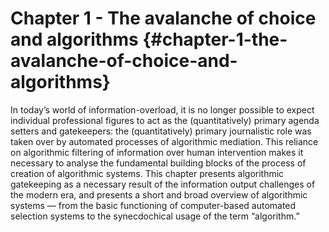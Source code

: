 # Chapter 1 - The avalanche of choice and algorithms {#chapter-1-the-avalanche-of-choice-and-algorithms}

In today’s world of information-overload, it is no longer possible to expect individual professional figures to act as the (quantitatively) primary agenda setters and gatekeepers: the (quantitatively) primary journalistic role was taken over by automated processes of algorithmic mediation. This reliance on algorithmic filtering of information over human intervention makes it necessary to analyse the fundamental building blocks of the process of creation of algorithmic systems. This chapter presents algorithmic gatekeeping as a necessary result of the information output challenges of the modern era, and presents a short and broad overview of algorithmic systems — from the basic functioning of computer-based automated selection systems to the synecdochical usage of the term “algorithm.”